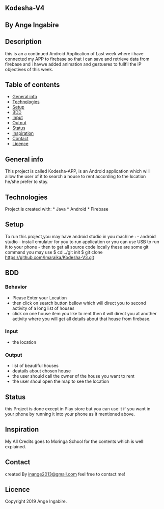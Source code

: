 ## Kodesha-V4
## By Ange Ingabire
## Description 
   this is an a continued Android Application of Last week where i have connected my APP to firebase so that i can save and retrieve data from firebase and i havwe added animation and gestueres to fullfil the IP objectives of this week.
   
## Table of contents
* [General info](#generalinfo)
* [Technologies](#technologies)
* [Setup](#setup)
* [BDD](#dbb)
* [Input](#input)
* [Output](#output)
* [Status](#status)
* [Inspiration](#inspiration)
* [Contact](#contact)
* [Licence](#licence)


## General info
   This project is called Kodesha-APP, is an Android application which will allow the user of it to search a house to rent      according to the location he/she prefer to stay. 
	
## Technologies
  Project is created with:
     * Java 
     * Android
     * Firebase
	
## Setup
   To run this project,you may have android studio in you machine :
      - android studio 
      - install emulator for you to run application or you can use USB to run it to your phone 
      - then to get all source code locally these are some git command you may use
   $ cd ../git init 
   $ git clone https://github.com/Imaraika/Kodesha-V3.git
   
## BDD
### Behavior
- Please Enter your Location 
- then click on search button bellow which will direct you to second activity of a long list of houses
- click on one house item you like to rent then it will direct you at another activity where you will get
  all details about that house from  firebase.
  
### Input
- the location

### Output
- list of beautiful houses
- deatails about chosen house
- the user should call the owner of the house you want to rent 
- the user shoul open the map to see the location 

## Status
this Project is done except in Play store but you can use it if you want in your phone by running it into your phone as  it mentioned above.

## Inspiration
My All Credits goes to Moringa School for the contents which is well explained.

## Contact
created By inange2013@gmail.com feel free to contact me!

## Licence
Copyright 2019 Ange Ingabire.



